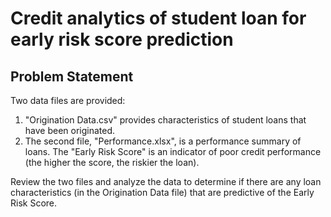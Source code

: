 # Credit analytics of student loan for early risk score prediction

## Problem Statement

Two data files are provided:
1. "Origination Data.csv" provides characteristics of student loans that have been originated.
2. The second file, "Performance.xlsx", is a performance summary of loans. The "Early Risk Score" is an indicator of poor credit performance (the higher the score, the riskier the loan).

Review the two files and analyze the data to determine if there are any loan characteristics (in the Origination Data file) that are predictive of the Early Risk Score.
